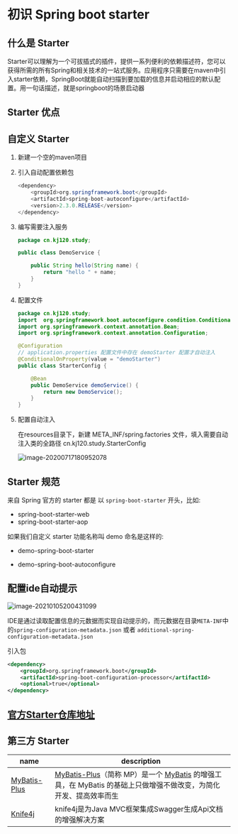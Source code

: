 # 初识 Spring boot starter

## 什么是 Starter

​	Starter可以理解为一个可拔插式的插件，提供一系列便利的依赖描述符，您可以获得所需的所有Spring和相关技术的一站式服务。应用程序只需要在maven中引入starter依赖，SpringBoot就能自动扫描到要加载的信息并启动相应的默认配置。用一句话描述，就是springboot的场景启动器

## Starter 优点

## 自定义  Starter

1. 新建一个空的maven项目

2. 引入自动配置依赖包

   ```java
   <dependency>
       <groupId>org.springframework.boot</groupId>
       <artifactId>spring-boot-autoconfigure</artifactId>
       <version>2.3.0.RELEASE</version>
   </dependency>
   ```

3.	编写需要注入服务

    ```java
	package cn.kj120.study;

    public class DemoService {

        public String hello(String name) {
            return "hello " + name;
        }
    }

    ```
    
4.	配置文件
	```java
	package cn.kj120.study;
    import 	org.springframework.boot.autoconfigure.condition.ConditionalOnProperty;
    import org.springframework.context.annotation.Bean;
    import org.springframework.context.annotation.Configuration;

    @Configuration
    // application.properties 配置文件中存在 demoStarter 配置才自动注入
    @ConditionalOnProperty(value = "demoStarter")
    public class StarterConfig {

        @Bean
        public DemoService demoService() {
            return new DemoService();
        }
    }
	```
	
5.	配置自动注入  
	
	在resources目录下，新建 META_INF/spring.factories 文件，填入需要自动注入类的全路径 cn.kj120.study.StarterConfig
	
	
	
	![image-20200717180952078](http://qiniu.kj120.cn/image-20200717180952078.png)

## Starter 规范

来自 Spring 官方的 starter 都是 以 `spring-boot-starter` 开头，比如:

- spring-boot-starter-web
- spring-boot-starter-aop

如果我们自定义 starter 功能名称叫 demo 命名是这样的:

- demo-spring-boot-starter

- demo-spring-boot-autoconfigure

## 配置ide自动提示

![image-20210105200431099](http://qiniu.kj120.cn/image-20210105200431099.png)

IDE是通过读取配置信息的元数据而实现自动提示的，而元数据在目录`META-INF`中的`spring-configuration-metadata.json` 或者 `additional-spring-configuration-metadata.json`

引入包

````xml
<dependency>
    <groupId>org.springframework.boot</groupId>
    <artifactId>spring-boot-configuration-processor</artifactId>
    <optional>true</optional>
</dependency>
````




## [官方Starter仓库地址](https://github.com/spring-projects/spring-boot/tree/v2.1.0.RELEASE/spring-boot-project/spring-boot-starters)	

## 第三方 Starter

| name                                     | description                                                  |
| ---------------------------------------- | ------------------------------------------------------------ |
| [MyBatis-Plus](https://mp.baomidou.com/) | [MyBatis-Plus](https://github.com/baomidou/mybatis-plus)（简称 MP）是一个 [MyBatis](http://www.mybatis.org/mybatis-3/) 的增强工具，在 MyBatis 的基础上只做增强不做改变，为简化开发、提高效率而生 |
| [Knife4j](https://doc.xiaominfo.com/)    | knife4j是为Java MVC框架集成Swagger生成Api文档的增强解决方案  |

